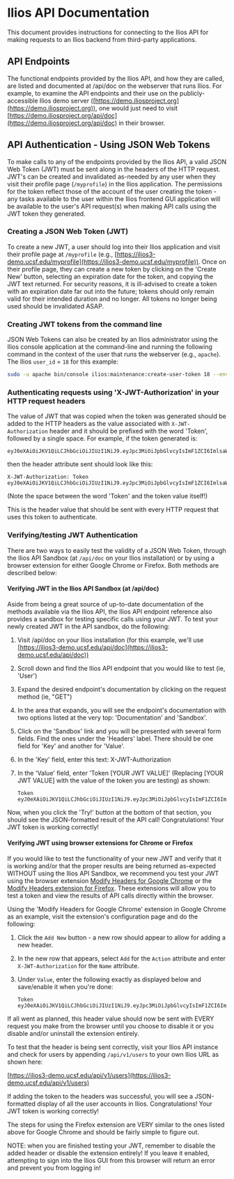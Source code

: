 # Ilios API Documentation

This document provides instructions for connecting to the Ilios API for making requests to an Ilios backend from third-party applications.

## API Endpoints

The functional endpoints provided by the Ilios API, and how they are called, are listed and documented at /api/doc on the webserver that runs Ilios. For example, to examine the API endpoints and their use on the publicly-accessible Ilios demo server ([https://demo.iliosproject.org](https://demo.iliosproject.org)), one would just need to visit [https://demo.iliosproject.org/api/doc](https://demo.iliosproject.org/api/doc) in their browser.

## API Authentication - Using JSON Web Tokens

To make calls to any of the endpoints provided by the Ilios API, a valid JSON Web Token (JWT) must be sent along in the headers of the HTTP request. JWT's can be created and invalidated as-needed by any user when they visit their profile page (`/myprofile`) in the Ilios application. The permissions for the token reflect those of the account of the user creating the token - any tasks available to the user within the Ilios frontend GUI application will be available to the user's API request(s) when making API calls using the JWT token they generated.

### Creating a JSON Web Token (JWT)

To create a new JWT, a user should log into their Ilios application and visit their profile page at `/myprofile` (e.g., [https://ilios3-demo.ucsf.edu/myprofile](https://ilios3-demo.ucsf.edu/myprofile)). Once on their profile page, they can create a new token by clicking on the 'Create New' button, selecting an expiration date for the token, and copying the JWT text returned. For security reasons, it is ill-advised to create a token with an expiration date far out into the future; tokens should only remain valid for their intended duration and no longer. All tokens no longer being used should be invalidated ASAP.

### Creating JWT tokens from the command line

JSON Web Tokens can also be created by an Ilios administrator using the Ilios console application at the command-line and running the following command in the context of the user that runs the webserver (e.g., `apache`). The Ilios `user_id` = `18` for this example:

```bash
sudo -u apache bin/console ilios:maintenance:create-user-token 18 --env=prod
```

### Authenticating requests using 'X-JWT-Authorization' in your HTTP request headers

The value of JWT that was copied when the token was generated should be added to the HTTP headers as the value associated with `X-JWT-Authorization` header and it should be prefixed with the word 'Token', followed by a single space. For example, if the token generated is:

```shell
eyJ0eXAiOiJKV1QiLCJhbGciOiJIUzI1NiJ9.eyJpc3MiOiJpbGlvcyIsImF1ZCI6ImlsaW9zIiwiaWF0IjoiMTQ3OTE2NDIxNSIsImV4cCI6IjE0ODA0MDY0MDAiLCJ1c2VyX2lkIjoxNn0.45RN1Tw9bd_dgeiGVTJCm8sy_x4UD_a9xE4hHYS6H08
```

then the header attribute sent should look like this:

```shell
X-JWT-Authorization: Token eyJ0eXAiOiJKV1QiLCJhbGciOiJIUzI1NiJ9.eyJpc3MiOiJpbGlvcyIsImF1ZCI6ImlsaW9zIiwiaWF0IjoiMTQ3OTE2NDIxNSIsImV4cCI6IjE0ODA0MDY0MDAiLCJ1c2VyX2lkIjoxNn0.45RN1Tw9bd_dgeiGVTJCm8sy_x4UD_a9xE4hHYS6H08
```

(Note the space between the word 'Token' and the token value itself!)

This is the header value that should be sent with every HTTP request that uses this token to authenticate.

### Verifying/testing JWT Authentication

There are two ways to easily test the validity of a JSON Web Token, through the Ilios API Sandbox (at `/api/doc` on your Ilios installation) or by using a browser extension for either Google Chrome or Firefox. Both methods are described below:

#### Verifying JWT in the Ilios API Sandbox (at /api/doc)

Aside from being a great source of up-to-date documentation of the methods available via the Ilios API, the Ilios API endpoint reference also provides a sandbox for testing specific calls using your JWT. To test your newly created JWT in the API sandbox, do the following:

1. Visit /api/doc on your Ilios installation (for this example, we'll use [https://ilios3-demo.ucsf.edu/api/doc](https://ilios3-demo.ucsf.edu/api/doc))
2. Scroll down and find the Ilios API endpoint that you would like to test (ie, 'User')
3. Expand the desired endpoint's documentation by clicking on the request method (ie, "GET")
4. In the area that expands, you will see the endpoint's documentation with two options listed at the very top: 'Documentation' and 'Sandbox'.
5. Click on the 'Sandbox' link and you will be presented with several form fields. Find the ones under the 'Headers' label. There should be one field for 'Key' and another for 'Value'.
6. In the 'Key' field, enter this text: X-JWT-Authorization
7. In the 'Value' field, enter 'Token [YOUR JWT VALUE]' (Replacing [YOUR JWT VALUE] with the value of the token you are testing) as shown:

    ```shell
    Token eyJ0eXAiOiJKV1QiLCJhbGciOiJIUzI1NiJ9.eyJpc3MiOiJpbGlvcyIsImF1ZCI6ImlsaW9zIiwiaWF0IjoiMTQ3OTE2NDIxNSIsImV4cCI6IjE0ODA0MDY0MDAiLCJ1c2VyX2lkIjoxNn0.45RN1Tw9bd_dgeiGVTJCm8sy_x4UD_a9xE4hHYS6H08
    ```

Now, when you click the 'Try!' button at the bottom of that section, you should see the JSON-formatted result of the API call! Congratulations! Your JWT token is working correctly!

#### Verifying JWT using browser extensions for Chrome or Firefox

If you would like to test the functionality of your new JWT and verify that it is working and/or that the proper results are being returned as-expected WITHOUT using the Ilios API Sandbox, we recommend you test your JWT using the browser extension [Modify Headers for Google Chrome](https://chrome.google.com/webstore/detail/modify-headers-for-google/innpjfdalfhpcoinfnehdnbkglpmogdi) or the [Modify Headers extension for Firefox](https://addons.mozilla.org/en-US/firefox/addon/modify-headers/). These extensions will allow you to test a token and view the results of API calls directly within the browser.

Using the 'Modify Headers for Google Chrome' extension in Google Chrome as an example, visit the extension's configuration page and do the following:

1. Click the `Add New` button - a new row should appear to allow for adding a new header.
2. In the new row that appears, select `Add` for the `Action` attribute and enter `X-JWT-Authorization` for the `Name` attribute.
3. Under `Value`, enter the following exactly as displayed below and save/enable it when you're done:

    ```shell
    Token eyJ0eXAiOiJKV1QiLCJhbGciOiJIUzI1NiJ9.eyJpc3MiOiJpbGlvcyIsImF1ZCI6ImlsaW9zIiwiaWF0IjoiMTQ3OTE2NDIxNSIsImV4cCI6IjE0ODA0MDY0MDAiLCJ1c2VyX2lkIjoxNn0.45RN1Tw9bd_dgeiGVTJCm8sy_x4UD_a9xE4hHYS6H08
    ```

If all went as planned, this header value should now be sent with EVERY request you make from the browser until you choose to disable it or you disable and/or uninstall the extension entirely.

To test that the header is being sent correctly, visit your Ilios API instance and check for users by appending `/api/v1/users` to your own Ilios URL as shown here:

[https://ilios3-demo.ucsf.edu/api/v1/users](https://ilios3-demo.ucsf.edu/api/v1/users)

If adding the token to the headers was successful, you will see a JSON-formatted display of all the user accounts in Ilios. Congratulations! Your JWT token is working correctly!

The steps for using the Firefox extension are VERY similar to the ones listed above for Google Chrome and should be fairly simple to figure out.

NOTE: when you are finished testing your JWT, remember to disable the added header or disable the extension entirely! If you leave it enabled, attempting to sign into the Ilios GUI from this browser will return an error and prevent you from logging in!
